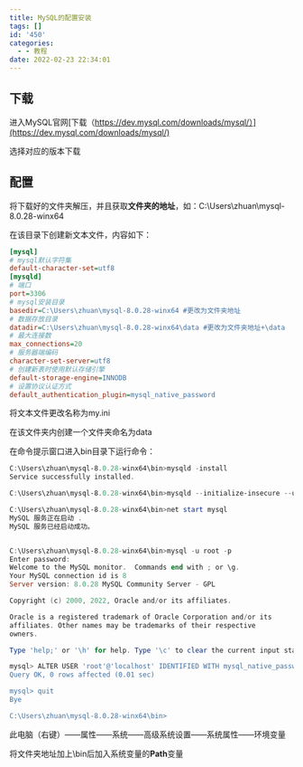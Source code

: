 ```yaml
---
title: MySQL的配置安装
tags: []
id: '450'
categories:
  - - 教程
date: 2022-02-23 22:34:01
---
```


## 下载

进入MySQL官网[下载（https://dev.mysql.com/downloads/mysql/）](https://dev.mysql.com/downloads/mysql/)

选择对应的版本下载

## 配置

将下载好的文件夹解压，并且获取**文件夹的地址**，如：C:\\Users\\zhuan\\mysql-8.0.28-winx64

在该目录下创建新文本文件，内容如下：

```ini
[mysql]
# mysql默认字符集
default-character-set=utf8
[mysqld]
# 端口
port=3306
# mysql安装目录
basedir=C:\Users\zhuan\mysql-8.0.28-winx64 #更改为文件夹地址
# 数据存放目录
datadir=C:\Users\zhuan\mysql-8.0.28-winx64\data #更改为文件夹地址+\data
# 最大连接数
max_connections=20
# 服务器端编码
character-set-server=utf8
# 创建新表时使用默认存储引擎
default-storage-engine=INNODB
# 设置协议认证方式
default_authentication_plugin=mysql_native_password
```

将文本文件更改名称为my.ini

在该文件夹内创建一个文件夹命名为data

在命令提示窗口进入bin目录下运行命令：

```powershell
C:\Users\zhuan\mysql-8.0.28-winx64\bin>mysqld -install
Service successfully installed.

C:\Users\zhuan\mysql-8.0.28-winx64\bin>mysqld --initialize-insecure --user=mysql

C:\Users\zhuan\mysql-8.0.28-winx64\bin>net start mysql
MySQL 服务正在启动 .
MySQL 服务已经启动成功。


C:\Users\zhuan\mysql-8.0.28-winx64\bin>mysql -u root -p
Enter password:
Welcome to the MySQL monitor.  Commands end with ; or \g.
Your MySQL connection id is 8
Server version: 8.0.28 MySQL Community Server - GPL

Copyright (c) 2000, 2022, Oracle and/or its affiliates.

Oracle is a registered trademark of Oracle Corporation and/or its
affiliates. Other names may be trademarks of their respective
owners.

Type 'help;' or '\h' for help. Type '\c' to clear the current input statement.

mysql> ALTER USER 'root'@'localhost' IDENTIFIED WITH mysql_native_password BY '新密码';
Query OK, 0 rows affected (0.01 sec)

mysql> quit
Bye

C:\Users\zhuan\mysql-8.0.28-winx64\bin>
```

此电脑（右键）——属性——系统——高级系统设置——系统属性——环境变量

将文件夹地址加上\\bin后加入系统变量的**Path**变量